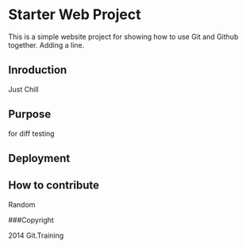 # Starter Web Project

This is a simple website project for showing how to use Git and Github together.
Adding a line.

## Inroduction

Just Chill

## Purpose

for diff testing

## Deployment

## How to contribute

Random

###Copyright

2014 Git.Training